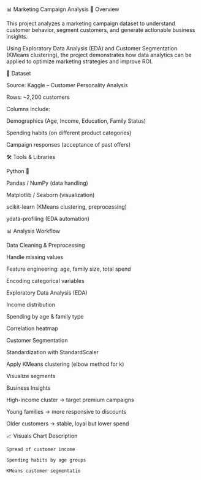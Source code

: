 📊 Marketing Campaign Analysis
📌 Overview

This project analyzes a marketing campaign dataset to understand customer behavior, segment customers, and generate actionable business insights.

Using Exploratory Data Analysis (EDA) and Customer Segmentation (KMeans clustering), the project demonstrates how data analytics can be applied to optimize marketing strategies and improve ROI.

📂 Dataset

Source: Kaggle – Customer Personality Analysis

Rows: ~2,200 customers

Columns include:

Demographics (Age, Income, Education, Family Status)

Spending habits (on different product categories)

Campaign responses (acceptance of past offers)

🛠 Tools & Libraries

Python 🐍

Pandas / NumPy (data handling)

Matplotlib / Seaborn (visualization)

scikit-learn (KMeans clustering, preprocessing)

ydata-profiling (EDA automation)

📊 Analysis Workflow

Data Cleaning & Preprocessing

Handle missing values

Feature engineering: age, family size, total spend

Encoding categorical variables

Exploratory Data Analysis (EDA)

Income distribution

Spending by age & family type

Correlation heatmap

Customer Segmentation

Standardization with StandardScaler

Apply KMeans clustering (elbow method for k)

Visualize segments

Business Insights

High-income cluster → target premium campaigns

Young families → more responsive to discounts

Older customers → stable, loyal but lower spend

📈 Visuals
Chart	Description

	Spread of customer income

	Spending habits by age groups

	KMeans customer segmentatio
